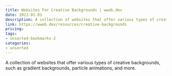 ```yaml
---
title: Websites For Creative Backgrounds | wweb.dev
date: 2023-01-01
description: A collection of websites that offer various types of creative backgrounds, such as gradient backgrounds, particle animations, and more.
link: https://wweb.dev/resources/creative-backgrounds
pricing: 
tags: 
- unsorted-bookmarks-2 
categories: 
- unsorted 
---
```


A collection of websites that offer various types of creative backgrounds, such as gradient backgrounds, particle animations, and more.